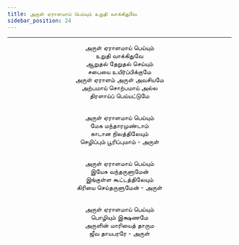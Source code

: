 ```yaml
---
title: அருள் ஏராளமாய் பெய்யும் உறுதி வாக்கிதுவே
sidebar_position: 24
---
```


---
<center>
அருள் ஏராளமாய் பெய்யும்<br/>
உறுதி வாக்கிதுவே<br/>
ஆறுதல் தேறுதல் செய்யும்<br/>
சபையை உயிர்ப்பிக்குமே<br/>
அருள் ஏராளம் அருள் அவசியமே<br/>
அற்பமாய் சொற்பமாய் அல்ல<br/>
திரளாய்ப் பெய்யட்டுமே<br/><br/>

அருள் ஏராளமாய் பெய்யும்<br/>
மேக மந்தாரமுண்டாம்<br/>
காடான நிலத்திலேயும்<br/>
செழிப்பும் பூரிப்புமாம்                    - அருள்<br/><br/>

அருள் ஏராளமாய் பெய்யும்<br/>
இயேசு வந்தருளுமேன்<br/>
இங்குள்ள கூட்டத்திலேயும்<br/>
கிரியை செய்தருளுமேன்                - அருள்<br/><br/>

அருள் ஏராளமாய் பெய்யும்<br/>
பொழியும் இக்ஷணமே<br/>
அருளின் மாரியைத் தாரும<br/>
ஜீவ தாயபரரே                        - அருள்
</center>